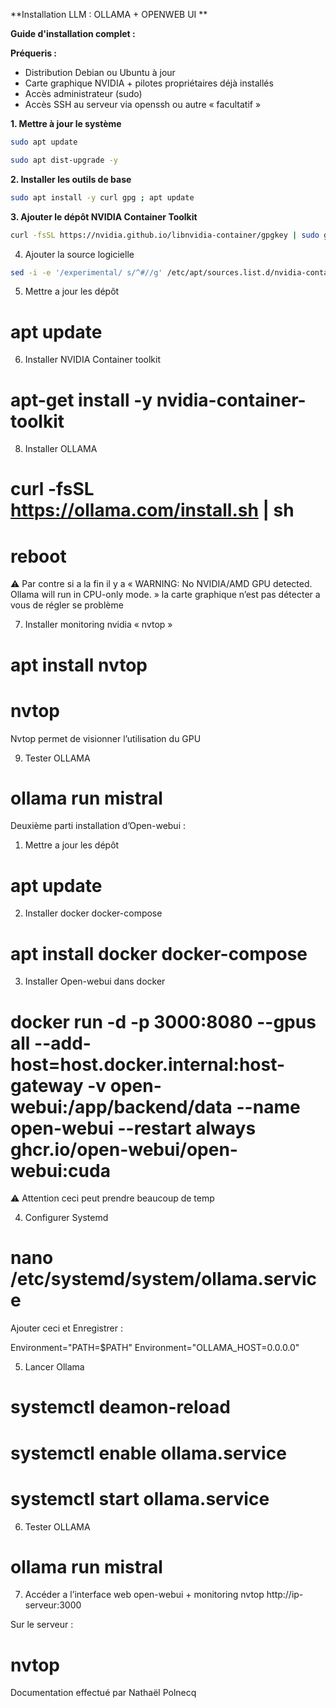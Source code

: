 **Installation LLM : OLLAMA + OPENWEB UI **

**Guide d'installation complet :**

**Préqueris :**

- Distribution Debian ou Ubuntu à jour 
- Carte graphique NVIDIA + pilotes propriétaires déjà installés 
- Accès administrateur (sudo) 
- Accès SSH au serveur via openssh ou autre « facultatif »

**1. Mettre à jour le système**
```bash
sudo apt update 
```
```bash 
sudo apt dist-upgrade -y 
```
**2. Installer les outils de base**
```bash
sudo apt install -y curl gpg ; apt update
```
**3. Ajouter le dépôt NVIDIA Container Toolkit**
```bash
curl -fsSL https://nvidia.github.io/libnvidia-container/gpgkey | sudo gpg --dearmor -o /usr/share/keyrings/nvidia-container-toolkit-keyring.gpg && curl -s -L https://nvidia.github.io/libnvidia-container/stable/deb/nvidia-container-toolkit.list | sed 's#deb https://#deb [signed-by=/usr/share/keyrings/nvidia-container-toolkit-keyring.gpg] https://#g' | sudo tee /etc/apt/sources.list.d/nvidia-container-toolkit.list
```
4.  Ajouter la source logicielle
```bash
sed -i -e '/experimental/ s/^#//g' /etc/apt/sources.list.d/nvidia-container-toolkit.list
```
5. Mettre a jour les dépôt
# apt update 

6. Installer NVIDIA Container toolkit
# apt-get install -y nvidia-container-toolkit

8. Installer OLLAMA
# curl -fsSL https://ollama.com/install.sh | sh

# reboot

⚠️ Par contre si a la fin il y a « WARNING: No NVIDIA/AMD GPU detected. Ollama will run in CPU-only mode. » la carte graphique n’est pas détecter a vous de régler se problème

7. Installer monitoring nvidia « nvtop »
# apt install nvtop 
# nvtop

Nvtop permet de visionner l’utilisation du GPU

9. Tester OLLAMA 
# ollama run mistral

Deuxième parti installation d’Open-webui :

1. Mettre a jour les dépôt
# apt update

2. Installer docker docker-compose
# apt install docker docker-compose

3. Installer Open-webui dans docker
# docker run -d -p 3000:8080 --gpus all --add-host=host.docker.internal:host-gateway -v open-webui:/app/backend/data --name open-webui --restart always ghcr.io/open-webui/open-webui:cuda

⚠️ Attention ceci peut prendre beaucoup de temp

4. Configurer Systemd 
# nano /etc/systemd/system/ollama.service

Ajouter ceci et Enregistrer : 

Environment="PATH=$PATH"
Environment="OLLAMA_HOST=0.0.0.0"

5. Lancer Ollama 
# systemctl deamon-reload
# systemctl enable ollama.service
# systemctl start ollama.service

6. Tester OLLAMA 
# ollama run mistral 

7. Accéder a l’interface web open-webui + monitoring nvtop 
http://ip-serveur:3000

Sur le serveur :
# nvtop





Documentation effectué par Nathaël Polnecq
